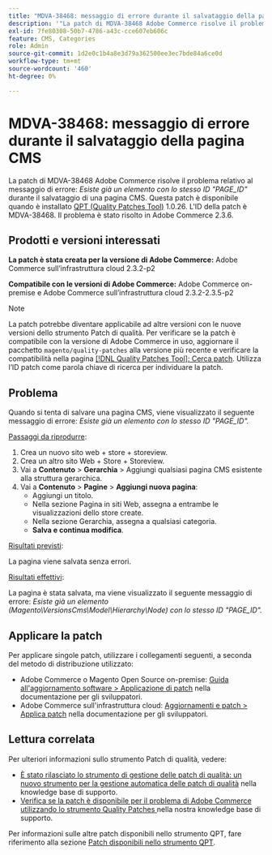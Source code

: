 ```yaml
---
title: "MDVA-38468: messaggio di errore durante il salvataggio della pagina CMS"
description: '"La patch di MDVA-38468 Adobe Commerce risolve il problema relativo al messaggio di errore: *Esiste già un elemento con lo stesso ID "PAGE_ID"* quando si salva una pagina CMS. Questa patch è disponibile quando è installato [Quality Patches Tool (QPT)](https://devdocs.magento.com/guides/v2.4/comp-mgr/patching.html#mqp) 1.0.26. L''ID della patch è MDVA-38468. Il problema è stato risolto in Adobe Commerce 2.3.6."'
exl-id: 7fe80308-50b7-4786-a43c-cce607eb606c
feature: CMS, Categories
role: Admin
source-git-commit: 1d2e0c1b4a8e3d79a362500ee3ec7bde84a6ce0d
workflow-type: tm+mt
source-wordcount: '460'
ht-degree: 0%

---
```


# MDVA-38468: messaggio di errore durante il salvataggio della pagina CMS

La patch di MDVA-38468 Adobe Commerce risolve il problema relativo al messaggio di errore: *Esiste già un elemento con lo stesso ID &quot;PAGE_ID&quot;* durante il salvataggio di una pagina CMS. Questa patch è disponibile quando è installato [QPT (Quality Patches Tool)](https://devdocs.magento.com/guides/v2.4/comp-mgr/patching.html#mqp) 1.0.26. L&#39;ID della patch è MDVA-38468. Il problema è stato risolto in Adobe Commerce 2.3.6.

## Prodotti e versioni interessati

**La patch è stata creata per la versione di Adobe Commerce:**
Adobe Commerce sull’infrastruttura cloud 2.3.2-p2

**Compatibile con le versioni di Adobe Commerce:**
Adobe Commerce on-premise e Adobe Commerce sull’infrastruttura cloud 2.3.2-2.3.5-p2

>[!NOTE]
>
>La patch potrebbe diventare applicabile ad altre versioni con le nuove versioni dello strumento Patch di qualità. Per verificare se la patch è compatibile con la versione di Adobe Commerce in uso, aggiornare il pacchetto `magento/quality-patches` alla versione più recente e verificare la compatibilità nella pagina [[!DNL Quality Patches Tool]: Cerca patch](https://devdocs.magento.com/quality-patches/tool.html#patch-grid). Utilizza l’ID patch come parola chiave di ricerca per individuare la patch.

## Problema

Quando si tenta di salvare una pagina CMS, viene visualizzato il seguente messaggio di errore: *Esiste già un elemento con lo stesso ID &quot;PAGE_ID&quot;.*

<u>Passaggi da riprodurre</u>:

1. Crea un nuovo sito web + store + storeview.
1. Crea un altro sito Web + Store + Storeview.
1. Vai a **Contenuto** > **Gerarchia** > Aggiungi qualsiasi pagina CMS esistente alla struttura gerarchica.
1. Vai a **Contenuto** > **Pagine** > **Aggiungi nuova pagina**:
   * Aggiungi un titolo.
   * Nella sezione Pagina in siti Web, assegna a entrambe le visualizzazioni dello store create.
   * Nella sezione Gerarchia, assegna a qualsiasi categoria.
   * **Salva e continua modifica**.

<u>Risultati previsti</u>:

La pagina viene salvata senza errori.

<u>Risultati effettivi</u>:

La pagina è stata salvata, ma viene visualizzato il seguente messaggio di errore: *Esiste già un elemento (Magento\VersionsCms\Model\Hierarchy\Node) con lo stesso ID &quot;PAGE_ID&quot;.*

## Applicare la patch

Per applicare singole patch, utilizzare i collegamenti seguenti, a seconda del metodo di distribuzione utilizzato:

* Adobe Commerce o Magento Open Source on-premise: [Guida all&#39;aggiornamento software > Applicazione di patch](https://devdocs.magento.com/guides/v2.4/comp-mgr/patching/mqp.html) nella documentazione per gli sviluppatori.
* Adobe Commerce sull&#39;infrastruttura cloud: [Aggiornamenti e patch > Applica patch](https://devdocs.magento.com/cloud/project/project-patch.html) nella documentazione per gli sviluppatori.

## Lettura correlata

Per ulteriori informazioni sullo strumento Patch di qualità, vedere:

* [È stato rilasciato lo strumento di gestione delle patch di qualità: un nuovo strumento per la gestione automatica delle patch di qualità](/help/announcements/adobe-commerce-announcements/magento-quality-patches-released-new-tool-to-self-serve-quality-patches.md) nella knowledge base di supporto.
* [Verifica se la patch è disponibile per il problema di Adobe Commerce utilizzando lo strumento Quality Patches ](/help/support-tools/patches-available-in-qpt-tool/check-patch-for-magento-issue-with-magento-quality-patches.md) nella nostra knowledge base di supporto.

Per informazioni sulle altre patch disponibili nello strumento QPT, fare riferimento alla sezione [Patch disponibili nello strumento QPT](https://support.magento.com/hc/en-us/sections/360010506631-Patches-available-in-QPT-tool-).
